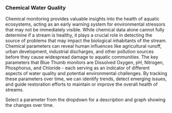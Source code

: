 ### Chemical Water Quality 

Chemical monitoring provides valuable insights into the health of aquatic ecosystems, acting as an early warning system for environmental stressors that may not be immediately visible. While chemical data alone cannot fully determine if a stream is healthy, it plays a crucial role in detecting the source of problems that may impact the biological inhabitants of the stream. Chemical parameters can reveal human influences like agricultural runoff, urban development, industrial discharges, and other pollution sources before they cause widespread damage to aquatic communities. The key parameters that Blue Thumb monitors are Dissolved Oxygen, pH, Nitrogen, Phosphorus, and Chloride - each serving as an indicator of different aspects of water quality and potential environmental challenges. By tracking these parameters over time, we can identify trends, detect emerging issues, and guide restoration efforts to maintain or improve the overall health of streams. 

Select a parameter from the dropdown for a description and graph showing the changes over time.